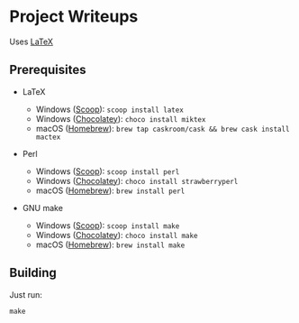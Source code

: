 [Wikibook-LaTeX]: https://en.wikibooks.org/wiki/LaTeX
[Scoop]: https://scoop.sh/
[Chocolatey]: https://chocolatey.org/
[Homebrew]: https://brew.sh/

# Project Writeups

Uses [LaTeX][Wikibook-LaTeX]

## Prerequisites

- LaTeX

  - Windows ([Scoop]): `scoop install latex`
  - Windows ([Chocolatey]): `choco install miktex`
  - macOS ([Homebrew]): `brew tap caskroom/cask && brew cask install mactex`

- Perl

  - Windows ([Scoop]): `scoop install perl`
  - Windows ([Chocolatey]): `choco install strawberryperl`
  - macOS ([Homebrew]): `brew install perl`

- GNU make

  - Windows ([Scoop]): `scoop install make`
  - Windows ([Chocolatey]): `choco install make`
  - macOS ([Homebrew]): `brew install make`

## Building

Just run:

    make
